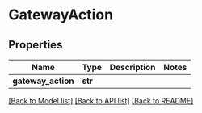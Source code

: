 # GatewayAction

## Properties
Name | Type | Description | Notes
------------ | ------------- | ------------- | -------------
**gateway_action** | **str** |  | 

[[Back to Model list]](../README.md#documentation-for-models) [[Back to API list]](../README.md#documentation-for-api-endpoints) [[Back to README]](../README.md)


